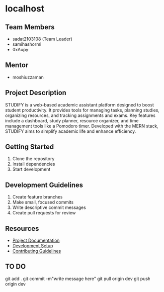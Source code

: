 # localhost

## Team Members
- sadat2103108 (Team Leader)
- samihashormi
- 0xAupy

## Mentor
- moshiuzzaman

## Project Description
STUDIFY is a web-based academic assistant platform designed to boost student productivity. It provides tools for managing tasks, planning studies, organizing resources, and tracking assignments and exams. Key features include a dashboard, study planner, resource organizer, and time management tools like a Pomodoro timer. Developed with the MERN stack, STUDIFY aims to simplify academic life and enhance efficiency.

## Getting Started
1. Clone the repository
2. Install dependencies
3. Start development

## Development Guidelines
1. Create feature branches
2. Make small, focused commits
3. Write descriptive commit messages
4. Create pull requests for review

## Resources
- [Project Documentation](docs/)
- [Development Setup](docs/setup.md)
- [Contributing Guidelines](CONTRIBUTING.md)


## TO DO 
git add .
git commit -m"write message here"
git pull origin dev
git push origin dev